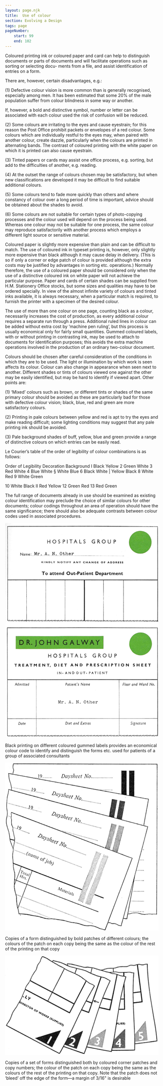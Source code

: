 ```yaml
---
layout: page.njk
title:  Use of colour
section: Evolving a Design
tags: page
pageNumber:
    start: 99
    end: 102
---
```


Coloured printing ink or coloured paper and card can help to distinguish documents
or parts of documents and will facilitate operations such as sorting or selecting docu-
ments from a file, and assist identification of entries on a form.

There are, however, certain disadvantages, e.g.:

(1) Defective colour vision is more common than is generally recognised, especially
among men. It has been estimated that some 20% of the male population suffer from
colour blindness in some way or another.

If, however, a bold and distinctive symbol, number or letter can be associated with
each colour used the risk of confusion will be reduced.

(2) Some colours are irritating to the eyes and cause eyestrain; for this reason the
Post Office prohibit packets or envelopes of a red colour. Some colours which are
individually restful to the eyes may, when paired with another colour, create dazzle,
particularly when the colours are printed in alternating bands. The contrast of
coloured printing with the white paper on which it is printed can also cause eyestrain.

(3) Tinted papers or cards may assist one office process, e.g. sorting, but add to the
difficulties of another, e.g. reading.

(4) At the outset the range of colours chosen may be satisfactory, but when new
classifications are developed it may be difficult to find suitable additional colours.

(5) Some colours tend to fade more quickly than others and where constancy of
colour over a long period of time is important, advice should be obtained about the
shades to avoid.

(6) Some colours are not suitable for certain types of photo-copying processes and
the colour used will depend on the process being used. Whereas one colour may not
be suitable for one process, the same colour may reproduce satisfactorily with another
process which employs a different light source or sensitive material.

Coloured paper is slightly more expensive than plain and can be difficult to match.
The use of coloured ink in typeset printing is, however, only slightly more expensive
than black although it may cause delay in delivery. (This is so if only a corner or edge
patch of colour is provided although the extra costs may be justified by advantages in
sorting etc. operations.) Normally therefore, the use of a coloured paper should be
considered only when the use of a distinctive coloured ink on white paper will not
achieve the particular purpose. Paper and cards of certain shades can be supplied from
H.M. Stationery Office stocks, but some sizes and qualities may have to be ordered
specially. In view of the almost infinite variety of colours and tinted inks available, it
is always necessary, when a particular match is required, to furnish the printer with a
specimen of the desired colour.

The use of more than one colour on one page, counting black as a colour, necessarily
increases the cost of production, as every additional colour requires a separate run
through a press. Additional ruled lines in colour can be added without extra cost by
‘machine pen ruling’, but this process is usually economical only for fairly small
quantities. Gummed coloured labels, with or without printing in contrasting ink, may
be used to attach to documents for identification purposes; this avoids the extra
machine operations involved in the production of an ordinary two-colour document.

Colours should be chosen after careful consideration of the conditions in which they
are to be used. The light or illumination by which work is seen affects its colour.
Colour can also change in appearance when seen next to another. Different shades or
tints of colours viewed one against the other may be easily identified, but may be hard
to identify if viewed apart. Other points are:

(1) ‘Mixed’ colours such as brown, or different tints or shades of the same primary
colour should be avoided as these are particularly bad for those with defective colour
vision; black, blue, red and green are more satisfactory colours.

(2) Printing in pale colours between yellow and red is apt to try the eyes and make
reading difficult; some lighting conditions may suggest that any pale printing ink
should be avoided.

(3) Pale background shades of buff, yellow, blue and green provide a range of
distinctive colours on which entries can be easily read.

Le Courier’s table of the order of legibility of colour combinations is as follows:

Order of Legibility Decoration Background
I Black Yellow
2 Green White
3 Red White
4 Blue White
§ White Blue
6 Black White
| Yellow Black
8 White Red
9 White Green

10 White Black
II Red Yellow
12 Green Red
13 Red Green

The full range of documents already in use should be examined as existing colour
identification may preclude the choice of similar colours for other documents; colour
codings throughout an area of operation should have the same significance; there
should also be adequate contrasts between colour codes used in associated procedures.

![](1.png)

Black printing on different coloured gummed labels provides an economical colour code
to identify and distinguish the forms etc. used for patients of a group of associated
consultants

![](2.png)

Copies of a form distinguished by bold patches of different colours; the colours of the patch
on each copy being the same as the colour of the rest of the printing on that copy

![](3.png)

Copies of a set of forms distinguished both by coloured corner patches and copy numbers;
the colour of the patch on each copy being the same as the colours of the rest of the printing
on that copy. Note that the patch does not ‘bleed’ off the edge of the form—a margin of 3/16" is desirable
